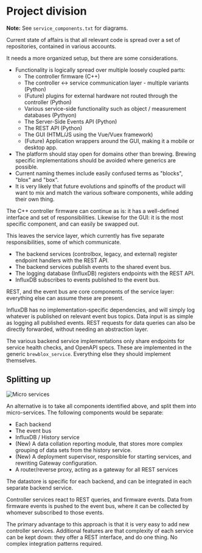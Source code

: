 # Project division

**Note:** See `service_components.txt` for diagrams.

Current state of affairs is that all relevant code is spread over a set of repositories, contained in various accounts.

It needs a more organized setup, but there are some considerations.
* Functionality is logically spread over multiple loosely coupled parts:
    * The controller firmware (C++)
    * The controller <-> service communication layer - multiple variants (Python)
    * (Future) plugins for external hardware not routed through the controller (Python)
    * Various service-side functionality such as object / measurement databases (Pythyon)
    * The Server-Side Events API (Python)
    * The REST API (Python)
    * The GUI (HTML/JS using the Vue/Vuex framework)
    * (Future) Application wrappers around the GUI, making it a mobile or desktop app.
* The platform should stay open for domains other than brewing. Brewing specific implementations should be avoided where generics are possible.
* Current naming themes include easily confused terms as "blocks", "blox" and "box".
* It is very likely that future evolutions and spinoffs of the product will want to mix and match the various software components, while adding their own thing.

The C++ controller firmware can continue as is: it has a well-defined interface and set of responsibilities. 
Likewise for the GUI: it is the most specific component, and can easily be swapped out.

This leaves the service layer, which currently has five separate responsibilities, some of which communicate.
* The backend services (controlbox, legacy, and external) register endpoint handlers with the REST API.
* The backend services publish events to the shared event bus.
* The logging database (InfluxDB) registers endpoints with the REST API.
* InfluxDB subscribes to events published to the event bus.

REST, and the event bus are core components of the service layer: everything else can assume these are present.

InfluxDB has no implementation-specific dependencies, and will simply log whatever is published on relevant event bus topics. Data input is as simple as logging all published events. REST requests for data queries can also be directly forwarded, without needing an abstraction layer.

The various backend service implementations only share endpoints for service health checks, and OpenAPI specs. These are implemented in the generic `brewblox_service`. Everything else they should implement themselves.


## Splitting up

![Micro services](http://www.plantuml.com/plantuml/png/TPFDRi8m48Jl-nIhS4RSAnGX1A8SgDIYFe3ZBC6giIDxJSZRDoQaa9_cwCyxEpD9Lfw5ut3Hc1oKT1OzkQkIv1C0Lgm90PldpXu8XPDdnIGvE88xNcP2_hmLJjJfXsMiYT6N9DL9KRvSH9Y-NjIgE7FXY4owlJ4v8pIAijHA2bRMJ4pKfBMjqhMZAjFsrhb4TIarNSXmVv1CZdVt05BRaEFkUm_6veGxmLI96cTF3oquXZ9gUkjm5eEqfnkAQuwFRRFMHek-H9OfFdoEfTwLP-lgoQczEUbmswp7Kzjh4-DeW_jl7vNMiJB5a48J3kVpjCi6NSPurlVIGxriFJ9SrODZdtzu6VcpI81-VKaPCgty6HVeG-QbKnabECzjPUBIHvy0ewGJGM1GSlAg-Aesk1TPzmu09Zh_LmXMpLVL_2Y_ "Micro services")

An alternative is to take all components identified above, and split them into micro-services.
The following components would be separate:
* Each backend
* The event bus
* InfluxDB / History service
* (New) A data collation reporting module, that stores more complex grouping of data sets from the history service.
* (New) A deployment supervisor, responsible for starting services, and rewriting Gateway configuration.
* A router/reverse proxy, acting as a gateway for all REST services

The datastore is specific for each backend, and can be integrated in each separate backend service.

Controller services react to REST queries, and firmware events. Data from firmware events is pushed to the event bus, where it can be collected by whomever subscribed to those events.

The primary advantage to this approach is that it is very easy to add new controller services. Additional features are that complexity of each service can be kept down: they offer a REST interface, and do one thing. No complex integration patterns required.
